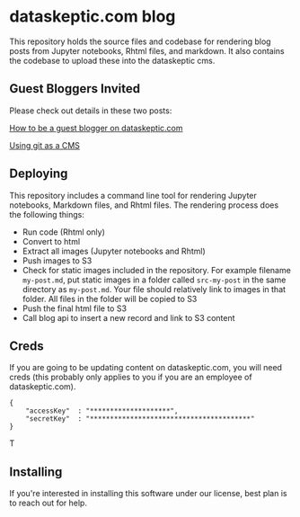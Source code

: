 # dataskeptic.com blog

This repository holds the source files and codebase for rendering blog posts from Jupyter notebooks, Rhtml files, and markdown.  It also contains the codebase to upload these into the dataskeptic cms.

## Guest Bloggers Invited

Please check out details in these two posts:

[How to be a guest blogger on dataskeptic.com](http://dataskeptic.com/blog/meta/2016/how-to-be-a-guest-blogger-on-dataskeptic.com)

[Using git as a CMS](http://dataskeptic.com/blog/meta/2017/using-git-as-a-cms)

## Deploying

This repository includes a command line tool for rendering Jupyter notebooks, Markdown files, and Rhtml files.  The rendering process does the following things:

* Run code (Rhtml only)
* Convert to html
* Extract all images (Jupyter notebooks and Rhtml)
* Push images to S3
* Check for static images included in the repository.  For example filename `my-post.md`, put static images in a folder called `src-my-post` in the same directory as `my-post.md`.  Your file should relatively link to images in that folder.  All files in the folder will be copied to S3
* Push the final html file to S3
* Call blog api to insert a new record and link to S3 content

## Creds

If you are going to be updating content on dataskeptic.com, you will need creds (this probably only applies to you if you are an employee of dataskeptic.com).

```
{
    "accessKey"  : "********************",
    "secretKey"  : "****************************************"
}
```

T

## Installing

If you're interested in installing this software under our license, best plan is to reach out for help.


